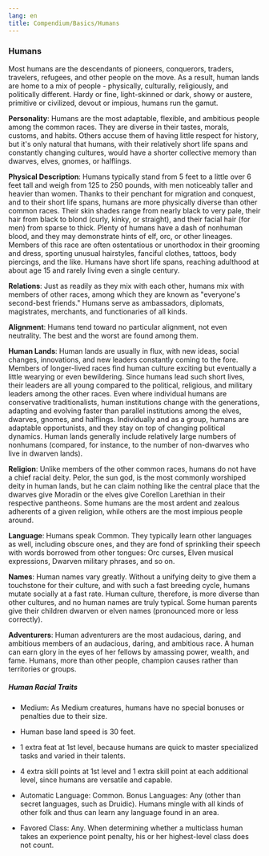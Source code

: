 ```yaml
---
lang: en
title: Compendium/Basics/Humans 
---
```


### Humans

Most humans are the descendants of pioneers, conquerors, traders, travelers, refugees, and other people on the move. As a result, human lands are home to a mix of people - physically, culturally, religiously, and politically different. Hardy or fine, light-skinned or dark, showy or austere, primitive or civilized, devout or impious, humans run the gamut.

**Personality**: Humans are the most adaptable, flexible, and ambitious people among the common races. They are diverse in their tastes, morals, customs, and habits. Others accuse them of having little respect for history, but it's only natural that humans, with their relatively short life spans and constantly changing cultures, would have a shorter collective memory than dwarves, elves, gnomes, or halflings.

**Physical Description**: Humans typically stand from 5 feet to a little over 6 feet tall and weigh from 125 to 250 pounds, with men noticeably taller and heavier than women. Thanks to their penchant for migration and conquest, and to their short life spans, humans are more physically diverse than other common races. Their skin shades range from nearly black to very pale, their hair from black to blond (curly, kinky, or straight), and their facial hair (for men) from sparse to thick. Plenty of humans have a dash of nonhuman blood, and they may demonstrate hints of elf, orc, or other lineages. Members of this race are often ostentatious or unorthodox in their grooming and dress, sporting unusual hairstyles, fanciful clothes, tattoos, body piercings, and the like. Humans have short life spans, reaching adulthood at about age 15 and rarely living even a single century.

**Relations**: Just as readily as they mix with each other, humans mix with members of other races, among which they are known as "everyone's second-best friends." Humans serve as ambassadors, diplomats, magistrates, merchants, and functionaries of all kinds.

**Alignment**: Humans tend toward no particular alignment, not even neutrality. The best and the worst are found among them.

**Human Lands**: Human lands are usually in flux, with new ideas, social changes, innovations, and new leaders constantly coming to the fore. Members of longer-lived races find human culture exciting but eventually a little wearying or even bewildering. Since humans lead such short lives, their leaders are all young compared to the political, religious, and military leaders among the other races. Even where individual humans are conservative traditionalists, human institutions change with the generations, adapting and evolving faster than parallel institutions among the elves, dwarves, gnomes, and halflings. Individually and as a group, humans are adaptable opportunists, and they stay on top of changing political dynamics. Human lands generally include relatively large numbers of nonhumans (compared, for instance, to the number of non-dwarves who live in dwarven lands).

**Religion**: Unlike members of the other common races, humans do not have a chief racial deity. Pelor, the sun god, is the most commonly worshiped deity in human lands, but he can claim nothing like the central place that the dwarves give Moradin or the elves give Corellon Larethian in their respective pantheons. Some humans are the most ardent and zealous adherents of a given religion, while others are the most impious people around.

**Language**: Humans speak Common. They typically learn other languages as well, including obscure ones, and they are fond of sprinkling their speech with words borrowed from other tongues: Orc curses, Elven musical expressions, Dwarven military phrases, and so on.

**Names**: Human names vary greatly. Without a unifying deity to give them a touchstone for their culture, and with such a fast breeding cycle, humans mutate socially at a fast rate. Human culture, therefore, is more diverse than other cultures, and no human names are truly typical. Some human parents give their children dwarven or elven names (pronounced more or less correctly).

**Adventurers**: Human adventurers are the most audacious, daring, and ambitious members of an audacious, daring, and ambitious race. A human can earn glory in the eyes of her fellows by amassing power, wealth, and fame. Humans, more than other people, champion causes rather than territories or groups.

##### Human Racial Traits

- Medium: As Medium creatures, humans have no special bonuses or penalties due to their size.
    
- Human base land speed is 30 feet.
    
- 1 extra feat at 1st level, because humans are quick to master specialized tasks and varied in their talents.
    
- 4 extra skill points at 1st level and 1 extra skill point at each additional level, since humans are versatile and capable.
    
- Automatic Language: Common. Bonus Languages: Any (other than secret languages, such as Druidic). Humans mingle with all kinds of other folk and thus can learn any language found in an area.
    
- Favored Class: Any. When determining whether a multiclass human takes an experience point penalty, his or her highest-level class does not count.
